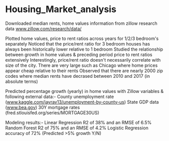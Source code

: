 # Housing_Market_analysis
Downloaded median rents, home values information from zillow research data www.zillow.com/research/data/

Plotted home values, price to rent ratios across years for 1/2/3 bedroom's separately
Noticed that the price/rent ratio for 3 bedroom houses has always been historically lower relative to 1 bedroom
Studied the relationship between growth in home values & preceding period price to rent ratios extensively
Interestingly, price/rent ratio doesn't necessarily correlate with size of the city. There are very large such as Chicago where home prices appear cheap relative to their rents
Observed that there are nearly 2000 zip codes where median rents have decrased between 2010 and 2017 (in absolute terms)

Predicted percentage growth (yearly) in home values with Zillow variables & following external data:-
County unemployment rate (www.kaggle.com/jayrav13/unemployment-by-county-us)
State GDP data (www.bea.gov)
30Y mortgage rates (fred.stlouisfed.org/series/MORTGAGE30US)

Modeling results:-
Linear Regression R2 of 38% and an RMSE of 6.5%
Random Forest R2 of 75% and an RMSE of 4.2%
Logistic Regression accuracy of 72% (Predicted >5% growth Y/N)

